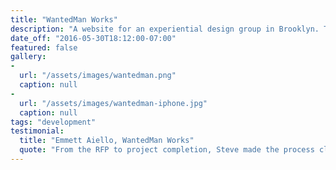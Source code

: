 ```yaml
---
title: "WantedMan Works"
description: "A website for an experiential design group in Brooklyn. The website features an extensive multimedia portfolio, client login and mobile-optimized layout."
date_off: "2016-05-30T18:12:00-07:00"
featured: false
gallery:
-
  url: "/assets/images/wantedman.png"
  caption: null
-
  url: "/assets/images/wantedman-iphone.jpg"
  caption: null
tags: "development"
testimonial:
  title: "Emmett Aiello, WantedMan Works"
  quote: "From the RFP to project completion, Steve made the process clear and easy for us. We considered other designers/developers, but Steve set himself apart with his direct approach, efficiency, and his websites' design and functionality. Steve was a pleasure to work with!"
---
```

